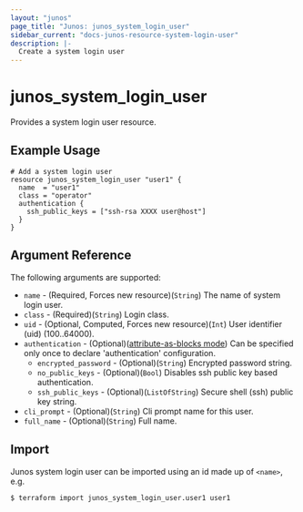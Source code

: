 ```yaml
---
layout: "junos"
page_title: "Junos: junos_system_login_user"
sidebar_current: "docs-junos-resource-system-login-user"
description: |-
  Create a system login user
---
```


# junos_system_login_user

Provides a system login user resource.

## Example Usage

```hcl
# Add a system login user
resource junos_system_login_user "user1" {
  name  = "user1"
  class = "operator"
  authentication {
    ssh_public_keys = ["ssh-rsa XXXX user@host"]
  }
}
```

## Argument Reference

The following arguments are supported:

* `name` - (Required, Forces new resource)(`String`) The name of system login user.
* `class` - (Required)(`String`) Login class.
* `uid` - (Optional, Computed, Forces new resource)(`Int`) User identifier (uid) (100..64000).
* `authentication` - (Optional)([attribute-as-blocks mode](https://www.terraform.io/docs/configuration/attr-as-blocks.html)) Can be specified only once to declare 'authentication' configuration.
  * `encrypted_password` - (Optional)(`String`) Encrypted password string.
  * `no_public_keys` - (Optional)(`Bool`) Disables ssh public key based authentication.
  * `ssh_public_keys` - (Optional)(`ListOfString`) Secure shell (ssh) public key string.
* `cli_prompt` - (Optional)(`String`) Cli prompt name for this user.
* `full_name` - (Optional)(`String`) Full name.

## Import

Junos system login user can be imported using an id made up of `<name>`, e.g.

```
$ terraform import junos_system_login_user.user1 user1
```
